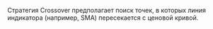 Стратегия Crossover предполагает поиск точек, в которых линия индикатора (например, SMA) пересекается с ценовой кривой.